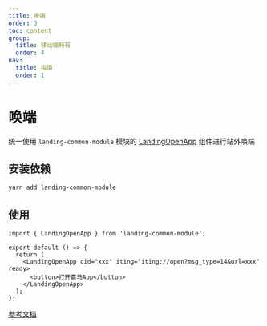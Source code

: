 ```yaml
---
title: 唤端
order: 3
toc: content
group:
  title: 移动端特有
  order: 4
nav:
  title: 指南
  order: 1
---
```


# 唤端

统一使用 `landing-common-module` 模块的 [LandingOpenApp](xxx/landing-open-app) 组件进行站外唤端

## 安装依赖

```bash
yarn add landing-common-module
```

## 使用

```tsx | pure
import { LandingOpenApp } from 'landing-common-module';

export default () => {
  return (
    <LandingOpenApp cid="xxx" iting="iting://open?msg_type=14&url=xxx" ready>
      <button>打开喜马App</button>
    </LandingOpenApp>
  );
};
```

[参考文档](xxx/landing-open-app)